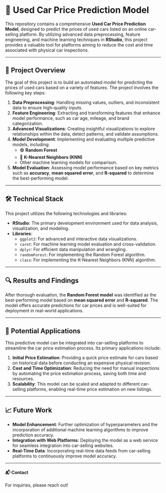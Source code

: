 # 🚗 Used Car Price Prediction Model

This repository contains a comprehensive **Used Car Price Prediction Model**, designed to predict the prices of used cars listed on an online car-selling platform. By utilizing advanced data preprocessing, feature engineering, and machine learning techniques in **RStudio**, this project provides a valuable tool for platforms aiming to reduce the cost and time associated with physical car inspections.

---

## 📂 Project Overview

The goal of this project is to build an automated model for predicting the prices of used cars based on a variety of features. The project involves the following key steps:

1. **Data Preprocessing**: Handling missing values, outliers, and inconsistent data to ensure high-quality inputs.
2. **Feature Engineering**: Extracting and transforming features that enhance model performance, such as car age, mileage, and brand categorization.
3. **Advanced Visualizations**: Creating insightful visualizations to explore relationships within the data, detect patterns, and validate assumptions.
4. **Model Development**: Implementing and evaluating multiple predictive models, including:
   - 🟢 **Random Forest**
   - 🔵 **K-Nearest Neighbors (KNN)**
   - Other machine learning models for comparison.
5. **Model Evaluation**: Assessing model performance based on key metrics such as **accuracy**, **mean squared error**, and **R-squared** to determine the best-performing model.


---

## 🛠️ Technical Stack

This project utilizes the following technologies and libraries:

- **RStudio**: The primary development environment used for data analysis, visualization, and modeling.
- **Libraries**:
  - `ggplot2`: For advanced and interactive data visualizations.
  - `caret`: For machine learning model evaluation and cross-validation.
  - `dplyr`: For efficient data manipulation and wrangling.
  - `randomForest`: For implementing the Random Forest algorithm.
  - `class`: For implementing the K-Nearest Neighbors (KNN) algorithm.

---

## 🔍 Results and Findings

After thorough evaluation, the **Random Forest model** was identified as the best-performing model based on **mean squared error** and **R-squared**. The model offers accurate predictions for car prices and is well-suited for deployment in real-world applications.

---

## 🚀 Potential Applications

This predictive model can be integrated into car-selling platforms to streamline the car price estimation process. Its primary applications include:

1. **Initial Price Estimation**: Providing a quick price estimate for cars based on historical data before conducting an expensive physical revision.
2. **Cost and Time Optimization**: Reducing the need for manual inspections by automating the price estimation process, saving both time and resources.
3. **Scalability**: This model can be scaled and adapted to different car-selling platforms, enabling real-time price estimation on new listings.

---

## 📈 Future Work

- **Model Enhancement**: Further optimization of hyperparameters and the incorporation of additional machine learning algorithms to improve prediction accuracy.
- **Integration with Web Platforms**: Deploying the model as a web service for seamless integration into car-selling websites.
- **Real-Time Data**: Incorporating real-time data feeds from car-selling platforms to continuously improve model accuracy.


---

#### 📬 Contact

For inquiries, please reach out!
